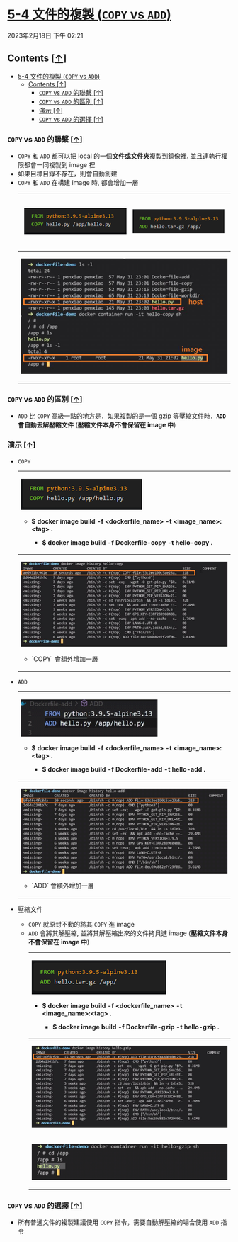 <!-- This md file is originally converted from onenote -->

# [5-4 文件的複製 (`COPY` vs `ADD`)](https://dockertips.readthedocs.io/en/latest/dockerfile-guide/workdir-copy-add.html)

2023年2月18日
下午 02:21

## Contents [[↑](#5-4-文件的複製-copy-vs-add)]

- [5-4 文件的複製 (`COPY` vs `ADD`)](#5-4-文件的複製-copy-vs-add)
  - [Contents \[↑\]](#contents-)
    - [`COPY` vs `ADD` 的聯繫 \[↑\]](#copy-vs-add-的聯繫-)
    - [`COPY` vs `ADD` 的區別 \[↑\]](#copy-vs-add-的區別-)
    - [演示 \[↑\]](#演示-)
    - [`COPY` vs `ADD` 的選擇 \[↑\]](#copy-vs-add-的選擇-)

### `COPY` vs `ADD` 的聯繫 [[↑](#5-4-文件的複製-copy-vs-add)]

- `COPY` 和 `ADD` 都可以把 local 的一個**文件或文件夾**複製到鏡像裡. 並且連執行權限都會一同複製到 image 裡
- 如果目標目錄不存在，則會自動創建
- `COPY` 和 `ADD` 在構建 image 時, 都會增加一層
  <table>
    <colgroup>
      <col style="width: 100%" />
    </colgroup>
    <thead>
      <tr class="header">
        <th>
          <table>
            <colgroup>
              <col style="width: 52%" />
              <col style="width: 47%" />
            </colgroup>
            <thead>
              <tr class="header">
                <td>
                  <p><img src="assets/003_5-4_文件的複製_(COPY_vs_ADD)__000.png" /></p>
                </th>
                <td>
                  <p><img src="assets/003_5-4_文件的複製_(COPY_vs_ADD)__001.png" /></p>
                </th>
              </tr>
            </thead>
          </table>
        </th>
      </tr>
    </thead>
    <tbody>
      <tr class="odd">
        <td>
          <p><img src="assets/003_5-4_文件的複製_(COPY_vs_ADD)__002.png" /></p>
        </td>
      </tr>
    </tbody>
  </table>

### `COPY` vs `ADD` 的區別 [[↑](#5-4-文件的複製-copy-vs-add)]

- `ADD` 比 `COPY` 高級一點的地方是，如果複製的是一個 gzip 等壓縮文件時，**`ADD` 會自動去解壓縮文件** (**壓縮文件本身不會保留在 image 中**)

### 演示 [[↑](#5-4-文件的複製-copy-vs-add)]

- `COPY`
  <table>
    <colgroup>
      <col style="width: 100%" />
    </colgroup>
    <thead>
      <tr class="header">
        <th>
          <p><img src="assets/003_5-4_文件的複製_(COPY_vs_ADD)__000.png" /></p>
          <ul class="incremental">
            <li>
              <p>$ docker image build <strong>-f</strong> &lt;dockerfile_name&gt; -t &lt;image_name&gt;:&lt;tag&gt; .
              </p>
              <ul class="incremental">
                <li>
                  <p>$ docker image build <strong>-f</strong> Dockerfile-copy -t hello-copy .</p>
                </li>
              </ul>
            </li>
          </ul>
        </th>
      </tr>
    </thead>
    <tbody>
      <tr class="odd">
        <td>
          <p><img src="assets/003_5-4_文件的複製_(COPY_vs_ADD)__003.png" /></p>
          <ul class="incremental">
            <li>
              <p>`COPY` 會額外增加一層</p>
            </li>
          </ul>
        </td>
      </tr>
    </tbody>
  </table>

- `ADD`
  <table>
    <colgroup>
      <col style="width: 100%" />
    </colgroup>
    <thead>
      <tr class="header">
        <th>
          <p><img src="assets/003_5-4_文件的複製_(COPY_vs_ADD)__004.png" /></p>
          <ul class="incremental">
            <li>
              <p>$ docker image build <strong>-f</strong> &lt;dockerfile_name&gt; -t &lt;image_name&gt;:&lt;tag&gt; .
              </p>
              <ul class="incremental">
                <li>
                  <p>$ docker image build <strong>-f</strong> Dockerfile-add -t hello-add .</p>
                </li>
              </ul>
            </li>
          </ul>
        </th>
      </tr>
    </thead>
    <tbody>
      <tr class="odd">
        <td>
          <p><img src="assets/003_5-4_文件的複製_(COPY_vs_ADD)__005.png" /></p>
          <ul class="incremental">
            <li>
              <p>`ADD` 會額外增加一層</p>
            </li>
          </ul>
        </td>
      </tr>
    </tbody>
  </table>

- 壓縮文件
  - `COPY` 就原封不動的將其 `COPY` 進 image
  - `ADD` 會將其解壓縮, 並將其解壓縮出來的文件拷貝進 image (**壓縮文件本身不會保留在 image 中**)
    <table>
      <colgroup>
        <col style="width: 100%" />
      </colgroup>
      <thead>
        <tr class="header">
          <th>
            <p><img src="assets/003_5-4_文件的複製_(COPY_vs_ADD)__006.png" /></p>
            <ul class="incremental">
              <li>
                <p>$ docker image build <strong>-f</strong> &lt;dockerfile_name&gt; -t &lt;image_name&gt;:&lt;tag&gt; .
                </p>
                <ul class="incremental">
                  <li>
                    <p>$ docker image build <strong>-f</strong> Dockerfile-gzip -t hello-gzip .</p>
                  </li>
                </ul>
              </li>
            </ul>
          </th>
        </tr>
      </thead>
      <tbody>
        <tr class="odd">
          <td>
            <p><img src="assets/003_5-4_文件的複製_(COPY_vs_ADD)__007.png" /></p>
          </td>
        </tr>
        <tr class="even">
          <td>
            <p><img src="assets/003_5-4_文件的複製_(COPY_vs_ADD)__008.png" /></p>
          </td>
        </tr>
      </tbody>
    </table>

### `COPY` vs `ADD` 的選擇 [[↑](#5-4-文件的複製-copy-vs-add)]

- 所有普通文件的複製建議使用 `COPY` 指令，需要自動解壓縮的場合使用 `ADD` 指令.
